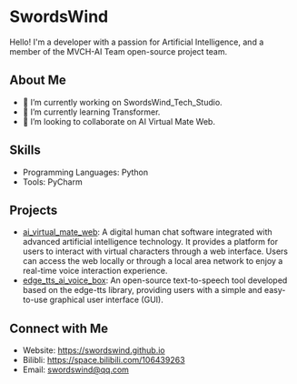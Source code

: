 # SwordsWind
Hello! I'm a developer with a passion for Artificial Intelligence, and a member of the MVCH-AI Team open-source project team.

## About Me
- 🔭 I’m currently working on SwordsWind_Tech_Studio.
- 🌱 I’m currently learning Transformer.
- 👯 I’m looking to collaborate on AI Virtual Mate Web.

## Skills
- Programming Languages: Python
- Tools: PyCharm

## Projects
- [ai_virtual_mate_web](#): A digital human chat software integrated with advanced artificial intelligence technology. It provides a platform for users to interact with virtual characters through a web interface. Users can access the web locally or through a local area network to enjoy a real-time voice interaction experience.
- [edge_tts_ai_voice_box](#): An open-source text-to-speech tool developed based on the edge-tts library, providing users with a simple and easy-to-use graphical user interface (GUI).

## Connect with Me
- Website: https://swordswind.github.io
- Bilibli: https://space.bilibili.com/106439263
- Email: swordswind@qq.com
